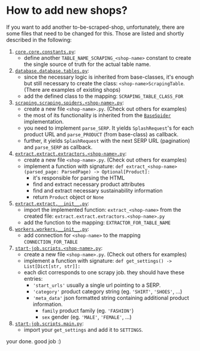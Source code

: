 # How to add new shops?


If you want to add another to-be-scraped-shop, unfortunately, there are some files that need to be changed for this. Those are listed and shortly described in the following:

1. [`core.core.constants.py`](../core/core/constants.py):
   - define another `TABLE_NAME_SCRAPING_<shop-name>` constant to create the single source of truth for the actual table name.
2. [`database.database.tables.py`](../database/database/tables.py):
   - since the necessary logic is inherited from base-classes, it's enough but still necessary to create the class: `<shop-name>ScrapingTable`. (There are examples of existing shops)
   - add the defined class to the mapping: `SCRAPING_TABLE_CLASS_FOR`
3. [`scraping.scraping.spiders.<shop-name>.py`](../scraping/scraping/spiders):
   - create a new file `<shop-name>.py`. (Check out others for examples)
   - the most of its functionality is inherited from the [`BaseSpider`](../scraping/scraping/spiders/_base.py) implementation.
   - you need to implement `parse_SERP`. It yields `SplashRequest`'s for each product URL and `parse_PRODUCT` (from base-class) as callback.
   - further, it yields `SplashRequest` with the next SERP URL (pagination) and `parse_SERP` as callback.
4. [`extract.extract.extractors.<shop-name>.py`](../extract/extract/__init__.py):
   - create a new file `<shop-name>.py`. (Check out others for examples)
   - implement a function with signature: `def extract_<shop-name>(parsed_page: ParsedPage) -> Optional[Product]:`
     - it's responsible for parsing the HTML
     - find and extract necessary product attributes
     - find and extract necessary sustainability information
     - return `Product` object or `None`
5. [`extract.extract.__init__.py`](../extract/extract/__init__.py):
   - import the implemented function: `extract_<shop-name>` from the created file: `extract.extract.extractors.<shop-name>.py`
   - add the function to the mapping: `EXTRACTOR_FOR_TABLE_NAME`
6. [`workers.workers.__init__.py`](../workers/workers/__init__.py):
   - add connection for `<shop-name>` to the mapping `CONNECTION_FOR_TABLE`
7. [`start-job.scripts.<shop-name>.py`](../start-job/scripts/):
   - create a new file `<shop-name>.py`. (Check out others for examples)
   - implement a function with signature: `def get_settings() -> List[Dict[str, str]]:`
   - each dict corresponds to one scrapy job. they should have these entries:
     - `'start_urls'` usually a single url pointing to a SERP.
     - `'category'` product category string (eg. `'SHIRT'`, `'SHOES'`, ...)
     - `'meta_data'` json formatted string containing additional product information.
       - `family` product family (eg. `'FASHION'`)
       - `sex` gender (eg. `'MALE'`, `'FEMALE'`, ...)
8. [`start-job.scripts.main.py`](../start-job/scripts/main.py):
   - import your `get_settings` and add it to `SETTINGS`.

your done. good job :)
